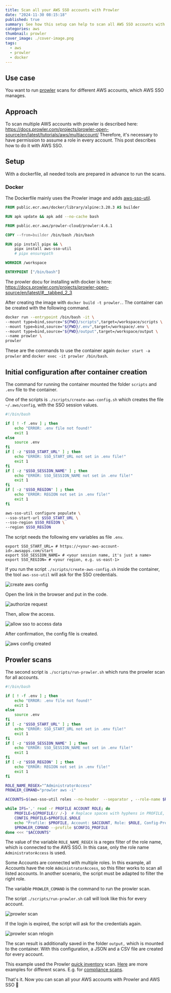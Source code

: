 ```yaml
---
title: Scan all your AWS SSO accounts with Prowler
date: "2024-11-30 08:15:18"
published: true
summary: See how this setup can help to scan all AWS SSO accounts with a mix of Prowler, docker, and aws-sso-util.
categories: aws
thumbnail: prowler
cover_image: ./cover-image.png
tags:
  - aws
  - prowler
  - docker
---
```


## Use case

You want to run [prowler](https://docs.prowler.com/projects/prowler-open-source/en/latest/) scans for different AWS accounts, which AWS SSO manages.

## Approach 

To scan multiple AWS accounts with prowler is described here: https://docs.prowler.com/projects/prowler-open-source/en/latest/tutorials/aws/multiaccount/
Therefore, it's necessary to have permission to assume a role in every account.
This post describes how to do it with AWS SSO.

## Setup

With a dockerfile, all needed tools are prepared in advance to run the scans.

### Docker

The Dockerfile mainly uses the Prowler image and adds [aws-sso-util](https://github.com/benkehoe/aws-sso-util).

```dockerfile
FROM public.ecr.aws/docker/library/alpine:3.20.3 AS builder

RUN apk update && apk add --no-cache bash

FROM public.ecr.aws/prowler-cloud/prowler:4.6.1

COPY --from=builder /bin/bash /bin/bash

RUN pip install pipx && \
    pipx install aws-sso-util
    # pipx ensurepath

WORKDIR /workspace

ENTRYPOINT ["/bin/bash"]
```

The prowler docu for installing with docker is here: https://docs.prowler.com/projects/prowler-open-source/en/latest/#__tabbed_2_3

After creating the image with `docker build -t prowler.`. The container can be created with the following command.

```bash
docker run --entrypoint /bin/bash -it \
--mount type=bind,source="${PWD}/scripts",target=/workspace/scripts \
--mount type=bind,source="${PWD}/.env",target=/workspace/.env \
--mount type=bind,source="${PWD}/output",target=/workspace/output \
--name prowler \
prowler 
```

These are the commands to use the container again `docker start -a prowler` and `docker exec -it prowler /bin/bash`.

## Initial configuration after container creation

The command for running the container mounted the folder `scripts` and `.env` file to the container. 

One of the scripts is `./scripts/create-aws-config.sh` which creates the file `~/.aws/config`, with the SSO session values.

```bash
#!/bin/bash

if [ ! -f .env ] ; then
    echo "ERROR: .env file not found!"
    exit 1
else
    source .env
fi
if [ -z "$SSO_START_URL" ] ; then
    echo "ERROR: SSO_START_URL not set in .env file!"
    exit 1
fi
if [ -z "$SSO_SESSION_NAME" ] ; then
    echo "ERROR: SSO_SESSION_NAME not set in .env file!"
    exit 1
fi
if [ -z "$SSO_REGION" ] ; then
    echo "ERROR: REGION not set in .env file!"
    exit 1
fi

aws-sso-util configure populate \
--sso-start-url $SSO_START_URL \
--sso-region $SSO_REGION \
--region $SSO_REGION
```

The script needs the following env variables as file `.env`.

```plain
export SSO_START_URL= # https://<your-aws-account-id>.awsapps.com/start
export SSO_SESSION_NAME= # <your session name, it's just a name>
export SSO_REGION= # <your region, e.g. us-east-1>
```

If you run the script `./scripts/create-aws-config.sh` inside the container, the tool `aws-sso-util` will ask for the SSO credentials.

![create aws config](./create-aws-config.png)

Open the link in the browser and put in the code.

![authorize request](./authorize-request.png)

Then, allow the access.

![allow sso to access data](./allow-sso-to-access-data.png)

After confirmation, the config file is created.

![aws config created](./aws-config-created.png)


## Prowler scans

The second script is `./scripts/run-prowler.sh` which runs the prowler scan for all accounts.

```bash
#!/bin/bash

if [ ! -f .env ] ; then
    echo "ERROR: .env file not found!"
    exit 1
else
    source .env
fi
if [ -z "$SSO_START_URL" ] ; then
    echo "ERROR: SSO_START_URL not set in .env file!"
    exit 1
fi
if [ -z "$SSO_SESSION_NAME" ] ; then
    echo "ERROR: SSO_SESSION_NAME not set in .env file!"
    exit 1
fi
if [ -z "$SSO_REGION" ] ; then
    echo "ERROR: REGION not set in .env file!"
    exit 1
fi

ROLE_NAME_REGEX="^AdministratorAccess"
PROWLER_COMAND="prowler aws -i"

ACCOUNTS=$(aws-sso-util roles --no-header  --separator , --role-name $ROLE_NAME_REGEX --sso-start-url $SSO_START_URL --sso-region $SSO_REGION)

while IFS=',' read -r PROFILE ACCOUNT ROLE; do
    PROFILE=${PROFILE// /-}  # Replace spaces with hyphens in PROFILE, like aws-sso-util does
    CONFIG_PROFILE=$PROFILE.$ROLE
    echo "Profile: $PROFILE, Account: $ACCOUNT, Role: $ROLE, Config-Profile: $CONFIG_PROFILE"
    $PROWLER_COMAND --profile $CONFIG_PROFILE
done <<< "$ACCOUNTS"
```

The value of the variable `ROLE_NAME_REGEX` is a regex filter of the role name, which is connected to the AWS SSO.
In this case, only the role name `AdministratorAccess` is used.

Some Accounts are connected with multiple roles.
In this example, all Accounts have the role `AdministratorAccess`, so this filter works to scan all listed accounts.
In another scenario, the script must be adapted to filter the right role.

The variable `PROWLER_COMAND` is the command to run the prowler scan.

The script `./scripts/run-prowler.sh` call will look like this for every account.

![prowler scan](./prowler-scan.png)

If the login is expired, the script will ask for the credentials again.

![prowler scan relogin](./prowler-scan-relogin.png)

The scan result is additionally saved in the folder `output,` which is mounted to the container.
With this configuration, a JSON and a CSV file are created for every account.

This example used the Prowler [quick inventory](https://docs.prowler.com/projects/prowler-open-source/en/latest/tutorials/quick-inventory/) scan. [Here](https://docs.prowler.com/projects/prowler-open-source/en/latest/tutorials/prowler-app/) are more examples for different scans.
E.g. for [compliance scans](https://docs.prowler.com/projects/prowler-open-source/en/latest/tutorials/compliance/).

That's it. Now you can scan all your AWS accounts with Prowler and AWS SSO 🥳






